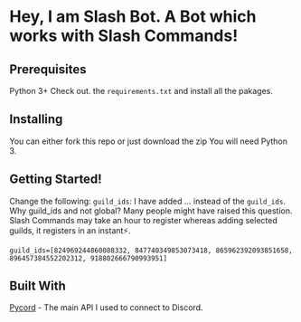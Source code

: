 # Hey, I am Slash Bot. A Bot which works with Slash Commands!

## Prerequisites

Python 3+
Check out. the `requirements.txt` and install all the pakages.

## Installing

You can either fork this repo or just download the zip
You will need Python 3.

## Getting Started!

Change the following:
`guild_ids`: I have added ... instead of the `guild_ids`. Why guild_ids and not global? Many people might have raised this question. Slash Commands may take an hour to register whereas adding selected guilds, it registers in an instant⚡.

`guild_ids=[824969244860088332, 847740349853073418, 865962392093851658, 896457384552202312, 918802666790993951]`

## Built With

[Pycord](https://github.com/Pycord-Development/pycord) - The main API I used to connect to Discord.